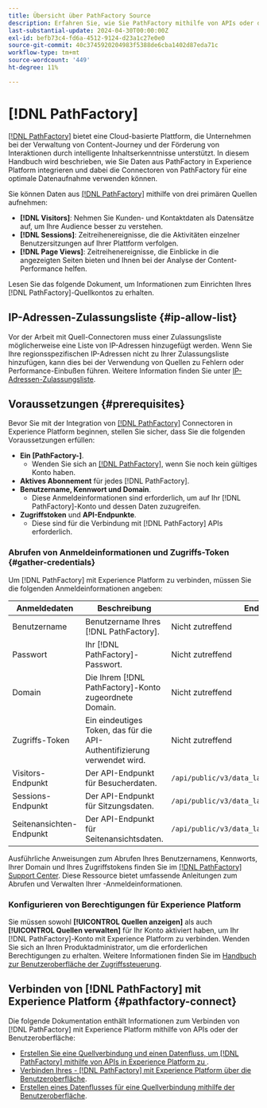 ```yaml
---
title: Übersicht über PathFactory Source
description: Erfahren Sie, wie Sie PathFactory mithilfe von APIs oder der Benutzeroberfläche mit Adobe Experience Platform verbinden.
last-substantial-update: 2024-04-30T00:00:00Z
exl-id: befb73c4-fd6a-4512-9124-d23a1c27e0e0
source-git-commit: 40c3745920204983f5388de6cba1402d87eda71c
workflow-type: tm+mt
source-wordcount: '449'
ht-degree: 11%

---
```


# [!DNL PathFactory]

[[!DNL PathFactory]](https://www.pathfactory.com/) bietet eine Cloud-basierte Plattform, die Unternehmen bei der Verwaltung von Content-Journey und der Förderung von Interaktionen durch intelligente Inhaltserkenntnisse unterstützt. In diesem Handbuch wird beschrieben, wie Sie Daten aus PathFactory in Experience Platform integrieren und dabei die Connectoren von PathFactory für eine optimale Datenaufnahme verwenden können.

Sie können Daten aus [[!DNL PathFactory]](https://www.pathfactory.com/) mithilfe von drei primären Quellen aufnehmen:

* **[!DNL Visitors]**: Nehmen Sie Kunden- und Kontaktdaten als Datensätze auf, um Ihre Audience besser zu verstehen.
* **[!DNL Sessions]**: Zeitreihenereignisse, die die Aktivitäten einzelner Benutzersitzungen auf Ihrer Plattform verfolgen.
* **[!DNL Page Views]**: Zeitreihenereignisse, die Einblicke in die angezeigten Seiten bieten und Ihnen bei der Analyse der Content-Performance helfen.

Lesen Sie das folgende Dokument, um Informationen zum Einrichten Ihres [!DNL PathFactory]-Quellkontos zu erhalten.

## IP-Adressen-Zulassungsliste {#ip-allow-list}

Vor der Arbeit mit Quell-Connectoren muss einer Zulassungsliste möglicherweise eine Liste von IP-Adressen hinzugefügt werden. Wenn Sie Ihre regionsspezifischen IP-Adressen nicht zu Ihrer Zulassungsliste hinzufügen, kann dies bei der Verwendung von Quellen zu Fehlern oder Performance-Einbußen führen. Weitere Information finden Sie unter [IP-Adressen-Zulassungsliste](../../ip-address-allow-list.md).

## Voraussetzungen {#prerequisites}

Bevor Sie mit der Integration von [[!DNL PathFactory]](https://www.pathfactory.com/) Connectoren in Experience Platform beginnen, stellen Sie sicher, dass Sie die folgenden Voraussetzungen erfüllen:

* **Ein [PathFactory-]**.
   * Wenden Sie sich an [[!DNL PathFactory]](https://www.pathfactory.com/portal/company/contactus.shtml), wenn Sie noch kein gültiges Konto haben.
* **Aktives Abonnement** für jedes [!DNL PathFactory].
* **Benutzername, Kennwort und Domain**.
   * Diese Anmeldeinformationen sind erforderlich, um auf Ihr [!DNL PathFactory]-Konto und dessen Daten zuzugreifen.
* **Zugriffstoken** und **API-Endpunkte**.
   * Diese sind für die Verbindung mit [!DNL PathFactory] APIs erforderlich.

### Abrufen von Anmeldeinformationen und Zugriffs-Token {#gather-credentials}

Um [!DNL PathFactory] mit Experience Platform zu verbinden, müssen Sie die folgenden Anmeldeinformationen angeben:

| Anmeldedaten | Beschreibung | Endpunkt |
| --- | --- | --- |
| Benutzername | Benutzername Ihres [!DNL PathFactory]. | Nicht zutreffend |
| Passwort | Ihr [!DNL PathFactory]-Passwort. | Nicht zutreffend |
| Domain | Die Ihrem [!DNL PathFactory]-Konto zugeordnete Domain. | Nicht zutreffend |
| Zugriffs-Token | Ein eindeutiges Token, das für die API-Authentifizierung verwendet wird. | Nicht zutreffend |
| Visitors-Endpunkt | Der API-Endpunkt für Besucherdaten. | `/api/public/v3/data_lake_apis/visitors.json` |
| Sessions-Endpunkt | Der API-Endpunkt für Sitzungsdaten. | `/api/public/v3/data_lake_apis/sessions.json` |
| Seitenansichten-Endpunkt | Der API-Endpunkt für Seitenansichtsdaten. | `/api/public/v3/data_lake_apis/page_views.json` |

Ausführliche Anweisungen zum Abrufen Ihres Benutzernamens, Kennworts, Ihrer Domain und Ihres Zugriffstokens finden Sie im [[!DNL PathFactory] Support Center](https://support.pathfactory.com/categories/adobe/). Diese Ressource bietet umfassende Anleitungen zum Abrufen und Verwalten Ihrer -Anmeldeinformationen.

### Konfigurieren von Berechtigungen für Experience Platform

Sie müssen sowohl **[!UICONTROL Quellen anzeigen]** als auch **[!UICONTROL Quellen verwalten]** für Ihr Konto aktiviert haben, um Ihr [!DNL PathFactory]-Konto mit Experience Platform zu verbinden. Wenden Sie sich an Ihren Produktadministrator, um die erforderlichen Berechtigungen zu erhalten. Weitere Informationen finden Sie im [Handbuch zur Benutzeroberfläche der Zugriffssteuerung](../../../access-control/ui/overview.md).

## Verbinden von [!DNL PathFactory] mit Experience Platform {#pathfactory-connect}

Die folgende Dokumentation enthält Informationen zum Verbinden von [!DNL PathFactory] mit Experience Platform mithilfe von APIs oder der Benutzeroberfläche:

* [Erstellen Sie eine Quellverbindung und einen Datenfluss, um  [!DNL PathFactory]  mithilfe von APIs in Experience Platform zu ](../../tutorials/api/create/marketing-automation/pathfactory.md).
* [Verbinden Ihres - [!DNL PathFactory]  mit Experience Platform über die Benutzeroberfläche](../../tutorials/ui/create/marketing-automation/pathfactory.md).
* [Erstellen eines Datenflusses für eine Quellverbindung mithilfe der Benutzeroberfläche](../../tutorials/ui/dataflow/marketing-automation.md).
